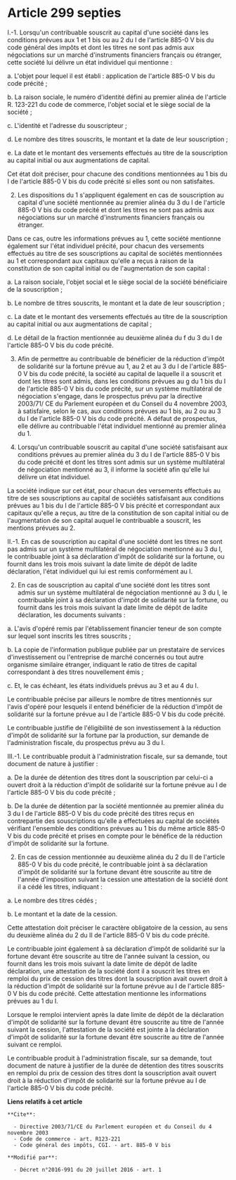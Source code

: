 # Article 299 septies

I.-1. Lorsqu'un contribuable souscrit au capital d'une société dans les conditions prévues aux 1 et 1 bis ou au 2 du I de
l'article 885-0 V bis du code général des impôts et dont les titres ne sont pas admis aux négociations sur un marché
d'instruments financiers français ou étranger, cette société lui délivre un état individuel qui mentionne : 

a. L'objet pour lequel il est établi : application de l'article 885-0 V bis du code précité ; 

b. La raison sociale, le numéro d'identité défini au premier alinéa de l'article R. 123-221 du code de commerce, l'objet
social et le siège social de la société ; 

c. L'identité et l'adresse du souscripteur ; 

d. Le nombre des titres souscrits, le montant et la date de leur souscription ; 

e. La date et le montant des versements effectués au titre de la souscription au capital initial ou aux augmentations de
capital. 

Cet état doit préciser, pour chacune des conditions mentionnées au 1 bis du I de l'article 885-0 V bis du code précité si
elles sont ou non satisfaites. 

2. Les dispositions du 1 s'appliquent également en cas de souscription au capital d'une société mentionnée au premier alinéa
du 3 du I de l'article 885-0 V bis du code précité et dont les titres ne sont pas admis aux négociations sur un marché
d'instruments financiers français ou étranger. 

Dans ce cas, outre les informations prévues au 1, cette société mentionne également sur l'état individuel précité, pour
chacun des versements effectués au titre de ses souscriptions au capital de sociétés mentionnées au 1 et correspondant aux
capitaux qu'elle a reçus à raison de la constitution de son capital initial ou de l'augmentation de son capital : 

a. La raison sociale, l'objet social et le siège social de la société bénéficiaire de la souscription ; 

b. Le nombre de titres souscrits, le montant et la date de leur souscription ; 

c. La date et le montant des versements effectués au titre de la souscription au capital initial ou aux augmentations de
capital ; 

d. Le détail de la fraction mentionnée au deuxième alinéa du f du 3 du I de l'article 885-0 V bis du code précité. 

3. Afin de permettre au contribuable de bénéficier de la réduction d'impôt de solidarité sur la fortune prévue au 1, au 2 et
au 3 du I de l'article 885-0 V bis du code précité, la société au capital de laquelle il a souscrit et dont les titres sont
admis, dans les conditions prévues au g du 1 bis du I de l'article 885-0 V bis du code précité, sur un système multilatéral
de négociation s'engage, dans le prospectus prévu par la directive 2003/71/ CE du Parlement européen et du Conseil du 4
novembre 2003, à satisfaire, selon le cas, aux conditions prévues au 1 bis, au 2 ou au 3 du I de l'article 885-0 V bis du
code précité. A défaut de prospectus, elle délivre au contribuable l'état individuel mentionné au premier alinéa du 1.

4. Lorsqu'un contribuable souscrit au capital d'une société satisfaisant aux conditions prévues au premier alinéa du 3 du I
de l'article 885-0 V bis du code précité et dont les titres sont admis sur un système multilatéral de négociation mentionné
au 3, il informe la société afin qu'elle lui délivre un état individuel. 

La société indique sur cet état, pour chacun des versements effectués au titre de ses souscriptions au capital de sociétés
satisfaisant aux conditions prévues au 1 bis du I de l'article 885-0 V bis précité et correspondant aux capitaux qu'elle a
reçus, au titre de la constitution de son capital initial ou de l'augmentation de son capital auquel le contribuable a
souscrit, les mentions prévues au 2. 

II.-1. En cas de souscription au capital d'une société dont les titres ne sont pas admis sur un système multilatéral de
négociation mentionné au 3 du I, le contribuable joint à sa déclaration d'impôt de solidarité sur la fortune, ou fournit dans
les trois mois suivant la date limite de dépôt de ladite déclaration, l'état individuel qui lui est remis conformément au I. 

2. En cas de souscription au capital d'une société dont les titres sont admis sur un système multilatéral de négociation
mentionné au 3 du I, le contribuable joint à sa déclaration d'impôt de solidarité sur la fortune, ou fournit dans les trois
mois suivant la date limite de dépôt de ladite déclaration, les documents suivants : 

a. L'avis d'opéré remis par l'établissement financier teneur de son compte sur lequel sont inscrits les titres souscrits ; 

b. La copie de l'information publique publiée par un prestataire de services d'investissement ou l'entreprise de marché
concernés ou tout autre organisme similaire étranger, indiquant le ratio de titres de capital correspondant à des titres
nouvellement émis ; 

c. Et, le cas échéant, les états individuels prévus au 3 et au 4 du I. 

Le contribuable précise par ailleurs le nombre de titres mentionnés sur l'avis d'opéré pour lesquels il entend bénéficier de
la réduction d'impôt de solidarité sur la fortune prévue au I de l'article 885-0 V bis du code précité. 

Le contribuable justifie de l'éligibilité de son investissement à la réduction d'impôt de solidarité sur la fortune par la
production, sur demande de l'administration fiscale, du prospectus prévu au 3 du I. 

III.-1. Le contribuable produit à l'administration fiscale, sur sa demande, tout document de nature à justifier : 

a. De la durée de détention des titres dont la souscription par celui-ci a ouvert droit à la réduction d'impôt de solidarité
sur la fortune prévue au I de l'article 885-0 V bis du code précité ; 

b. De la durée de détention par la société mentionnée au premier alinéa du 3 du I de l'article 885-0 V bis du code précité
des titres reçus en contrepartie des souscriptions qu'elle a effectuées au capital de sociétés vérifiant l'ensemble des
conditions prévues au 1 bis du même article 885-0 V bis du code précité et prises en compte pour le bénéfice de la réduction
d'impôt de solidarité sur la fortune. 

2. En cas de cession mentionnée au deuxième alinéa du 2 du II de l'article 885-0 V bis du code précité, le contribuable joint
à sa déclaration d'impôt de solidarité sur la fortune devant être souscrite au titre de l'année d'imposition suivant la
cession une attestation de la société dont il a cédé les titres, indiquant : 

a. Le nombre des titres cédés ; 

b. Le montant et la date de la cession. 

Cette attestation doit préciser le caractère obligatoire de la cession, au sens du deuxième alinéa du 2 du II de l'article
885-0 V bis du code précité. 

Le contribuable joint également à sa déclaration d'impôt de solidarité sur la fortune devant être souscrite au titre de
l'année suivant la cession, ou fournit dans les trois mois suivant la date limite de dépôt de ladite déclaration, une
attestation de la société dont il a souscrit les titres en remploi du prix de cession des titres dont la souscription avait
ouvert droit à la réduction d'impôt de solidarité sur la fortune prévue au I de l'article 885-0 V bis du code précité. Cette
attestation mentionne les informations prévues au 1 du I. 

Lorsque le remploi intervient après la date limite de dépôt de la déclaration d'impôt de solidarité sur la fortune devant
être souscrite au titre de l'année suivant la cession, l'attestation de la société est jointe à la déclaration d'impôt de
solidarité sur la fortune devant être souscrite au titre de l'année suivant ce remploi. 

Le contribuable produit à l'administration fiscale, sur sa demande, tout document de nature à justifier de la durée de
détention des titres souscrits en remploi du prix de cession des titres dont la souscription avait ouvert droit à la
réduction d'impôt de solidarité sur la fortune prévue au I de l'article 885-0 V bis du code précité.

**Liens relatifs à cet article**

	**Cite**:

	  - Directive 2003/71/CE du Parlement européen et du Conseil du 4 novembre 2003
	  - Code de commerce - art. R123-221
	  - Code général des impôts, CGI. - art. 885-0 V bis

	**Modifié par**:

	  - Décret n°2016-991 du 20 juillet 2016 - art. 1
